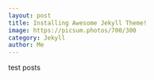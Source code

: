 ```yaml
---
layout: post
title: Installing Awesome Jekyll Theme!
image: https://picsum.photos/700/300
category: Jekyll
author: Me
---
```

test posts